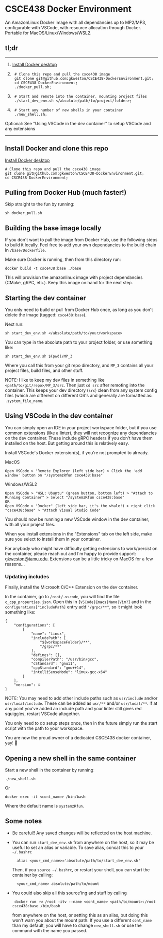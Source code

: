 # CSCE438 Docker Environment
An AmazonLinux Docker image with all dependancies up to MP2/MP3, configurable with VSCode, with resource allocation through Docker. Portable for MacOS/Linux/Windows/WSL2.

## tl;dr
___

1. [Install Docker desktop](https://docs.docker.com/get-docker/)
2.      # Clone this repo and pull the csce438 image
        git clone git@github.com:gkweston/CSCE438-DockerEnvironment.git;
        cd CSCE438-DockerEnvironment;
        ./docker_pull.sh;
3.      # Start and remote into the container, mounting project files
        ./start_dev_env.sh </absolute/path/to/project/folder>;
4.      # Start any number of new shells in your container
        ./new_shell.sh;

Optional: See "Using VSCode in the dev container" to setup VSCode and any extensions 
___

## Install Docker and clone this repo
[Install Docker desktop](https://docs.docker.com/get-docker/)

    # Clone this repo and pull the csce438 image
    git clone git@github.com:gkweston/CSCE438-DockerEnvironment.git;
    cd CSCE438-DockerEnvironment;

## Pulling from Docker Hub (much faster!)
Skip straight to the fun by running:

    sh docker_pull.sh

## Building the base image locally
If you don't want to pull the image from Docker Hub, use the following steps to build it locally. Feel free to add your own dependancies to the build chain in `/base/Dockerfile`.

Make sure Docker is running, then from this directory run:

    docker build -t csce438:base ./base

This will provision the amazonlinux image with project dependancies (CMake, gRPC, etc.). Keep this image on hand for the next step.  

## Starting the dev container

You only need to build or pull from Docker Hub once, as long as you don't delete the image (tagged: `csce438:base`).

Next run:

    sh start_dev_env.sh </absolute/path/to/your/workspace>

You can type in the absolute path to your project folder, or use something like:

    sh start_dev_env.sh $(pwd)/MP_3

Where you call this from your git repo directory, and `MP_3` contains all your project files, build files, and other stuff.

NOTE: I like to keep my dev files in something like `<path/to/git/repo>/MP_3/src`. Then just `cd src` after remoting into the container. This keeps your dev directory (`src`) clean from any system config files (which are different on different OS's and generally are formatted as: `.system_file_name`.


## Using VSCode in the dev container
You can simply open an IDE in your project workspace folder, but if you use common extensions (like a linter), they will not recognize any dependancies on the dev container. These include gRPC headers if you don't have them installed on the host. But getting around this is relatively easy. 

Install VSCode's Docker extension(s), if you're not prompted to already.

MacOS
    
    Open VSCode > "Remote Explorer (left side bar) > Click the 'add window' button on "/systemzRfun csce438:base"

Windows/WSL2
    
    Open VSCode > "WSL: Ubuntu" (green button, bottom left) > "Attach to Running Container" > Select "/systemzRfun csce438:base"
    OR
    Open VSCode > "Docker" (left side bar, it's the whale!) > right click "csce438:base" > "Attach Visual Studio Code"

You should now be running a new VSCode window in the dev container, with all your project files.

When you install extensions in the "Extensions" tab on the left side, make sure you select to install them in your container.

For anybody who might have difficulty getting extensions to work/persist on the container, please reach out and I'm happy to provide support: gkweston@tamu.edu. Extensions can be a little tricky on MacOS for a few reasons...

### Updating includes
Finally, install the Microsoft C/C++ Extension on the dev container.

In the container, go to `/root/.vscode`, you will find the file `c_cpp_properties.json`. Open this in `[VSCode|Emacs|Nano|Vim?]` and in the `configurations["includePath]` entry add `"/grpc/**"`, so it might look something like:

    {
        "configurations": [
            {
                "name": "Linux",
                "includePath": [
                    "${workspaceFolder}/**",
                    "/grpc/**"
                ],
                "defines": [],
                "compilerPath": "/usr/bin/gcc",
                "cStandard": "gnu11",
                "cppStandard": "gnu++14",
                "intelliSenseMode": "linux-gcc-x64"
            }
        ],
        "version": 4
    }

NOTE: You may need to add other include paths such as `usr/include` and/or `usr/local/include`. These can be added as `usr/**` and/or `usr/local/**`. If at any point you've added an include path and your linter still gives red squiggles, restart VSCode altogether.

You only need to do setup steps once, then in the future simply run the start script with the path to your workspace.

You are now the proud owner of a dedicated CSCE438 docker container, yay! 🙂

## Opening a new shell in the same container
Start a new shell in the container by running:

    ./new_shell.sh

Or
  
    docker exec -it <cont_name> /bin/bash

Where the default name is `systemzRfun`.

## Some notes
* Be careful!! Any saved changes will be reflected on the host machine.
 
* You can run `start_dev_env.sh` from anywhere on the host, so it may be useful to set an alias or variable. To save alias, concat this to your `~/.bashrc`

        alias <your_cmd_name>='absolute/path/to/start_dev_env.sh'

    Then, if you `source ~/.bashrc`, or restart your shell, you can start the container by calling:
    
        <your_cmd_name> absolute/path/to/mount

* You could also skip all this source'ing and stuff by calling

       docker run -w /root -itv --name <cont_name> <path/to/mount>:/root csce438:base /bin/bash

    from anywhere on the host, or setting this as an alias, but doing this won't warn you about the mount path. If you use a different `cont_name` than my default, you will have to change `new_shell.sh` or use the command with the name you passed.
